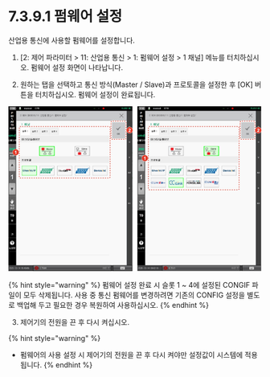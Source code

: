 # 7.3.9.1 펌웨어 설정

산업용 통신에 사용할 펌웨어를 설정합니다.

1.	\[2: 제어 파라미터 &gt; 11: 산업용 통신 &gt; 1: 펌웨어 설정 &gt; 1 채널\] 메뉴를 터치하십시오. 펌웨어 설정 화면이 나타납니다.

2.	원하는 탭을 선택하고 통신 방식\(Master / Slave\)과 프로토콜을 설정한 후 \[OK\] 버튼을 터치하십시오. 펌웨어 설정이 완료됩니다.

![](../../../_assets/image_454.png)



{% hint style="warning" %}
펌웨어 설정 완료 시 슬롯 1 ~ 4에 설정된 CONGIF 파일이 모두 삭제됩니다. 사용 중 통신 펌웨어를 변경하려면 기존의 CONFIG 설정을 별도로 백업해 두고 필요한 경우 복원하여 사용하십시오.
{% endhint %}

3.	제어기의 전원을 끈 후 다시 켜십시오.

{% hint style="warning" %}
* 펌웨어의 사용 설정 시 제어기의 전원을 끈 후 다시 켜야만 설정값이 시스템에 적용됩니다.
{% endhint %}



